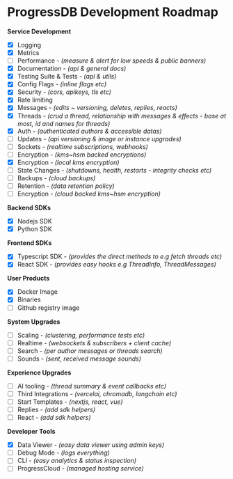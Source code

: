 # ProgressDB Development Roadmap

**Service Development**

- [x]  Logging
- [x]  Metrics
- [ ]  Performance - *(measure & alert for low speeds & public banners)*
- [x]  Documentation - *(api & general docs)*
- [x]  Testing Suite & Tests - *(api & utils)*
- [x]  Config Flags - *(inline flags etc)*
- [x]  Security *- (cors, apikeys, tls etc)*
- [x]  Rate limiting
- [x]  Messages - *(edits ~ versioning, deletes, replies, reacts)*
- [x]  Threads - *(crud a thread, relationship with messages & effects - base at most, id and names for threads)*
- [x]  Auth - *(authenticated authors & accessible datas)*
- [ ]  Updates - *(api versioning & image or instance upgrades)*
- [ ]  Sockets - *(realtime subscriptions, webhooks)*
- [ ]  Encryption - *(kms~hsm backed encryptions)*
- [x]  Encryption - *(local kms encryption)*
- [ ]  State Changes - *(shutdowns, health, restarts - integrity checks etc)*
- [ ]  Backups - *(cloud backups)*
- [ ]  Retention - *(data retention policy)*
- [ ]  Encryption - *(cloud backed kms~hsm encryption)*

**Backend SDKs**

- [x]  Nodejs SDK
- [x]  Python SDK

**Frontend SDKs**

- [x]  Typescript SDK - *(provides the direct methods to e.g fetch threads etc)*
- [x]  React SDK - *(provides easy hooks e.g ThreadInfo, ThreadMessages)*

**User Products**

- [x]  Docker Image
- [x]  Binaries
- [ ]  Github registry image

**System Upgrades**

- [ ]  Scaling - *(clustering, performance tests etc)*
- [ ]  Realtime - *(websockets & subscribers + client cache)*
- [ ]  Search - *(per author messages or threads search)*
- [ ]  Sounds - *(sent, received message sounds)*

**Experience Upgrades**

- [ ]  AI tooling - *(thread summary & event callbacks etc)*
- [ ]  Third Integrations - *(vercelai, chromadb, langchain etc)*
- [ ]  Start Templates - *(nextjs, react, vue)*
- [ ]  Replies - *(add sdk helpers)*
- [ ]  React - *(add sdk helpers)*

**Developer Tools**

- [x]  Data Viewer - *(easy data viewer using admin keys)*
- [ ]  Debug Mode - *(logs everything)*
- [ ]  CLI - *(easy analytics & status inspection)*
- [ ]  ProgressCloud - *(managed hosting service)*
